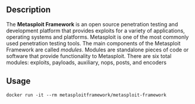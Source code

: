 ## Description
The **Metasploit Framework** is an open source penetration testing and development platform that provides exploits for a variety of applications, operating systems and platforms. Metasploit is one of the most commonly used penetration testing tools.
The main components of the Metasploit Framework are called *modules*. Modules are standalone pieces of code or software that provide functionality to Metasploit. There are six total modules: exploits, payloads, auxiliary, nops, posts, and encoders

## Usage
```
docker run -it --rm metasploitframework/metasploit-framework
```
